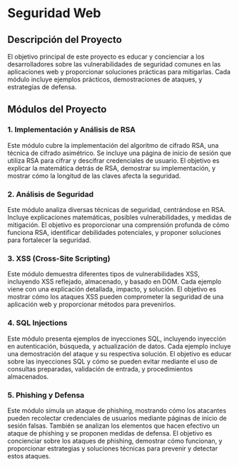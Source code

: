 # Seguridad Web

## Descripción del Proyecto

El objetivo principal de este proyecto es educar y concienciar a los desarrolladores sobre las vulnerabilidades de seguridad comunes en las aplicaciones web y proporcionar soluciones prácticas para mitigarlas. Cada módulo incluye ejemplos prácticos, demostraciones de ataques, y estrategias de defensa.

## Módulos del Proyecto

### 1. Implementación y Análisis de RSA
Este módulo cubre la implementación del algoritmo de cifrado RSA, una técnica de cifrado asimétrico. Se incluye una página de inicio de sesión que utiliza RSA para cifrar y descifrar credenciales de usuario. El objetivo es explicar la matemática detrás de RSA, demostrar su implementación, y mostrar cómo la longitud de las claves afecta la seguridad.

### 2. Análisis de Seguridad
Este módulo analiza diversas técnicas de seguridad, centrándose en RSA. Incluye explicaciones matemáticas, posibles vulnerabilidades, y medidas de mitigación. El objetivo es proporcionar una comprensión profunda de cómo funciona RSA, identificar debilidades potenciales, y proponer soluciones para fortalecer la seguridad.

### 3. XSS (Cross-Site Scripting)
Este módulo demuestra diferentes tipos de vulnerabilidades XSS, incluyendo XSS reflejado, almacenado, y basado en DOM. Cada ejemplo viene con una explicación detallada, impacto, y solución. El objetivo es mostrar cómo los ataques XSS pueden comprometer la seguridad de una aplicación web y proporcionar métodos para prevenirlos.

### 4. SQL Injections
Este módulo presenta ejemplos de inyecciones SQL, incluyendo inyección en autenticación, búsqueda, y actualización de datos. Cada ejemplo incluye una demostración del ataque y su respectiva solución. El objetivo es educar sobre las inyecciones SQL y cómo se pueden evitar mediante el uso de consultas preparadas, validación de entrada, y procedimientos almacenados.

### 5. Phishing y Defensa
Este módulo simula un ataque de phishing, mostrando cómo los atacantes pueden recolectar credenciales de usuarios mediante páginas de inicio de sesión falsas. También se analizan los elementos que hacen efectivo un ataque de phishing y se proponen medidas de defensa. El objetivo es concienciar sobre los ataques de phishing, demostrar cómo funcionan, y proporcionar estrategias y soluciones técnicas para prevenir y detectar estos ataques.
